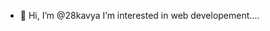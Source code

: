 - 👋 Hi, I’m @28kavya
   I’m interested in web developement.... 
  

<!---
28kavya/28kavya is a ✨ special ✨ repository because its `README.md` (this file) appears on your GitHub profile.
You can click the Preview link to take a look at your changes.
--->
